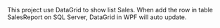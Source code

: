 This project use DataGrid to show list Sales. When add the row in table SalesReport on SQL Server, DataGrid in WPF will auto update. 
